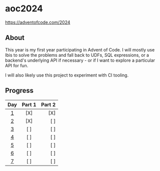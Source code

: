# aoc2024

https://adventofcode.com/2024

## About

This year is my first year participating in Advent of Code. I will mostly use Ibis to
solve the problems and fall back to UDFs, SQL expressions, or a backend's underlying
API if necessary - or if I want to explore a particular API for fun.

I will also likely use this project to experiment with CI tooling.

## Progress

| Day | Part 1  | Part 2  |
| :-: | :----:  | ----:   |
| [1](https://adventofcode.com/2024/day/1)   | [X]     | [X]     |
| [2](https://adventofcode.com/2024/day/2)   | [X]     | [ ]     |
| [3](https://adventofcode.com/2024/day/3)   | [ ]     | [ ]     |
| [4](https://adventofcode.com/2024/day/4)   | [ ]     | [ ]     |
| [5](https://adventofcode.com/2024/day/5)   | [ ]     | [ ]     |
| [6](https://adventofcode.com/2024/day/6)   | [ ]     | [ ]     |
| [7](https://adventofcode.com/2024/day/7)   | [ ]     | [ ]     |

